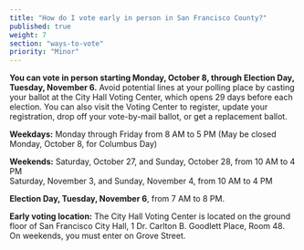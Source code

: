 ```yaml
---
title: "How do I vote early in person in San Francisco County?"
published: true
weight: 7
section: "ways-to-vote"
priority: "Minor"
---
```


**You can vote in person starting Monday, October 8, through Election Day, Tuesday, November 6.** Avoid potential lines at your polling place by casting your ballot at the City Hall Voting Center, which opens 29 days before each election. You can also visit the Voting Center to register, update your registration, drop off your vote-by-mail ballot, or get a replacement ballot.   

**Weekdays:** Monday through Friday from 8 AM to 5 PM (May be closed Monday, October 8, for Columbus Day)  

**Weekends:** Saturday, October 27, and Sunday, October 28, from 10 AM to 4 PM  
Saturday, November 3, and Sunday, November 4, from 10 AM to 4 PM  

**Election Day, Tuesday, November 6**, from 7 AM to 8 PM.  

**Early voting location:** The City Hall Voting Center is located on the ground floor of San Francisco City Hall, 1 Dr. Carlton B. Goodlett Place, Room 48. On weekends, you must enter on Grove Street.  
